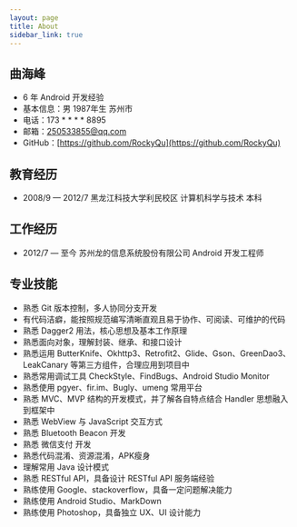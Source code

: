 ```yaml
---
layout: page
title: About
sidebar_link: true
---
```

  
## 曲海峰

- 6 年 Android 开发经验
- 基本信息：男 1987年生 苏州市
- 电话：173 * * * * 8895
- 邮箱：250533855@qq.com
- GitHub：[https://github.com/RockyQu](https://github.com/RockyQu)

## 教育经历

-  2008/9 — 2012/7 黑龙江科技大学利民校区 计算机科学与技术 本科 

## 工作经历 

- 2012/7 — 至今 苏州龙的信息系统股份有限公司  Android 开发工程师

## 专业技能

- 熟悉 Git 版本控制，多人协同分支开发
- 有代码洁癖，能按照规范编写清晰直观且易于协作、可阅读、可维护的代码
- 熟悉 Dagger2 用法，核心思想及基本工作原理
- 熟悉面向对象，理解封装、继承、和接口设计
- 熟悉运用 ButterKnife、Okhttp3、Retrofit2、Glide、Gson、GreenDao3、LeakCanary 等第三方组件，合理应用到项目中
- 熟悉常用调试工具 CheckStyle、FindBugs、Android Studio Monitor
- 熟悉使用 pgyer、fir.im、Bugly、umeng 常用平台
- 熟悉 MVC、MVP 结构的开发模式，并了解各自特点结合 Handler 思想融入到框架中
- 熟悉 WebView 与 JavaScript 交互方式
- 熟悉 Bluetooth Beacon 开发
- 熟悉 微信支付 开发
- 熟悉代码混淆、资源混淆，APK瘦身
- 理解常用 Java 设计模式
- 熟悉 RESTful API，具备设计 RESTful API 服务端经验
- 熟练使用 Google、stackoverflow，具备一定问题解决能力
- 熟练使用 Android Studio、MarkDown
- 熟练使用 Photoshop，具备独立 UX、UI 设计能力 
